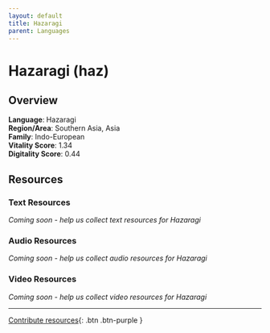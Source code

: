 ```yaml
---
layout: default
title: Hazaragi
parent: Languages
---
```


# Hazaragi (haz)

## Overview

**Language**: Hazaragi  
**Region/Area**: Southern Asia, Asia  
**Family**: Indo-European  
**Vitality Score**: 1.34  
**Digitality Score**: 0.44  

## Resources

### Text Resources
*Coming soon - help us collect text resources for Hazaragi*

### Audio Resources
*Coming soon - help us collect audio resources for Hazaragi*

### Video Resources
*Coming soon - help us collect video resources for Hazaragi*

---

[Contribute resources](https://fairtrain.github.io/){: .btn .btn-purple }
